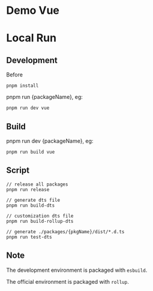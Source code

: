 # Demo Vue

# Local Run

## Development

Before

```
pnpm install
```

pnpm run {packageName}, eg:

```
pnpm run dev vue
```

## Build

pnpm run dev {packageName}, eg:

```
pnpm run build vue
```

## Script

```
// release all packages
pnpm run release
```


```
// generate dts file
pnpm run build-dts
```

```
// customization dts file
pnpm run build-rollup-dts
```


```
// generate ./packages/{pkgName}/dist/*.d.ts
pnpm run test-dts
```

## Note

The development environment is packaged with `esbuild`.

The official environment is packaged with `rollup`.
